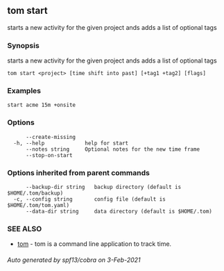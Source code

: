 ## tom start

starts a new activity for the given project ands adds a list of optional tags

### Synopsis

starts a new activity for the given project ands adds a list of optional tags

```
tom start <project> [time shift into past] [+tag1 +tag2] [flags]
```

### Examples

```
start acme 15m +onsite
```

### Options

```
      --create-missing   
  -h, --help             help for start
      --notes string     Optional notes for the new time frame
      --stop-on-start    
```

### Options inherited from parent commands

```
      --backup-dir string   backup directory (default is $HOME/.tom/backup)
  -c, --config string       config file (default is $HOME/.tom/tom.yaml)
      --data-dir string     data directory (default is $HOME/.tom)
```

### SEE ALSO

* [tom](tom.md)	 - tom is a command line application to track time.

###### Auto generated by spf13/cobra on 3-Feb-2021
